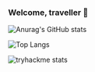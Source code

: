 ### Welcome, traveller 👋

![Anurag's GitHub stats](https://github-stats-vercel-git-main-aeskerminens-projects.vercel.app//api?username=aeskerminen)

![Top Langs](https://github-stats-vercel-git-main-aeskerminens-projects.vercel.app/api/top-langs/?username=aeskerminen)

![tryhackme stats](https://tryhackme-badges.s3.amazonaws.com/aeskerm.png)

